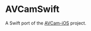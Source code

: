 # AVCamSwift

A Swift port of the [AVCam-iOS](https://developer.apple.com/library/ios/samplecode/AVCam/Introduction/Intro.html#//apple_ref/doc/uid/DTS40010112) project.
